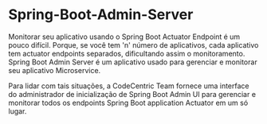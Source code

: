 # Spring-Boot-Admin-Server


Monitorar seu aplicativo usando o Spring Boot Actuator Endpoint é um pouco difícil. Porque, se você tem 'n' número de aplicativos, cada aplicativo tem actuator endpoints separados, dificultando assim o monitoramento. Spring Boot Admin Server é um aplicativo usado para gerenciar e monitorar seu aplicativo Microservice.

Para lidar com tais situações, a CodeCentric Team fornece uma interface do administrador de inicialização de Spring Boot Admin UI  para gerenciar e monitorar 
todos os endpoints Spring Boot application Actuator em um só lugar.

